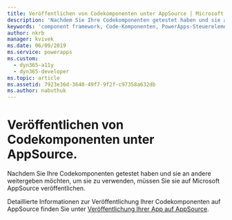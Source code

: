 ```yaml
---
title: Veröffentlichen von Codekomponenten unter AppSource | Microsoft Docs
description: 'Nachdem Sie Ihre Codekomponenten getestet haben und sie an andere weitergeben möchten, um sie zu verwenden, müssen Sie sie auf Microsoft AppSource veröffentlichen.'
keywords: 'component framework, Code-Komponenten, PowerApps-Steuerelemente'
author: nkrb
manager: kvivek
ms.date: 06/09/2019
ms.service: powerapps
ms.custom:
  - dyn365-a11y
  - dyn365-developer
ms.topic: article
ms.assetid: 7923e36d-3640-49f7-9f2f-c97358a632db
ms.author: nabuthuk
---
```


# <a name="publish-code-components-on-appsource"></a>Veröffentlichen von Codekomponenten unter AppSource.

Nachdem Sie Ihre Codekomponenten getestet haben und sie an andere weitergeben möchten, um sie zu verwenden, müssen Sie sie auf Microsoft AppSource veröffentlichen.

Detaillierte Informationen zur Veröffentlichung Ihrer Codekomponenten auf AppSource finden Sie unter [Veröffentlichung Ihrer App auf AppSource](/powerapps/developer/common-data-service/publish-app-appsource).

